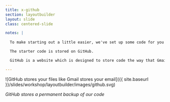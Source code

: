```yaml
---
title: x-github
section: layoutbuilder
layout: slide
class: centered-slide

notes: |
  
  To make starting out a little easier, we've set up some code for you to begin from.

  The starter code is stored on GitHub.

  GitHub is a website which is designed to store code the way that Gmail is designed to store emails.

---
```


![GitHub stores your files like Gmail stores your email]({{ site.baseurl }}/slides/workshop/layoutbuilder/images/github.svg)

_GitHub stores a permanent backup of our code_